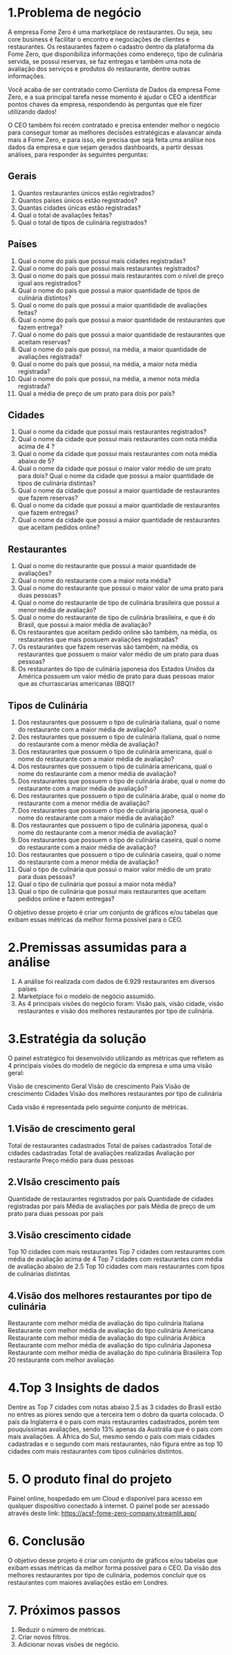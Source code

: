 # 1.Problema de negócio

A empresa Fome Zero é uma marketplace de restaurantes. Ou seja, seu core
business é facilitar o encontro e negociações de clientes e restaurantes. Os
restaurantes fazem o cadastro dentro da plataforma da Fome Zero, que disponibiliza
informações como endereço, tipo de culinária servida, se possui reservas, se faz
entregas e também uma nota de avaliação dos serviços e produtos do restaurante,
dentre outras informações.

Você acaba de ser contratado como Cientista de Dados da empresa
Fome Zero, e a sua principal tarefa nesse momento é ajudar o CEO a identificar pontos chaves da empresa, respondendo às perguntas que ele fizer utilizando dados!

O CEO também foi recém contratado e precisa entender melhor o negócio
para conseguir tomar as melhores decisões estratégicas e alavancar ainda mais a
Fome Zero, e para isso, ele precisa que seja feita uma análise nos dados da
empresa e que sejam gerados dashboards, a partir dessas análises, para responder
às seguintes perguntas:

## Gerais
1. Quantos restaurantes únicos estão registrados?
2. Quantos países únicos estão registrados?
3. Quantas cidades únicas estão registradas?
4. Qual o total de avaliações feitas?
5. Qual o total de tipos de culinária registrados?

## Países
1. Qual o nome do país que possui mais cidades registradas?
2. Qual o nome do país que possui mais restaurantes registrados?
3. Qual o nome do país que possui mais restaurantes com o nível de preço igual aos registrados?
4. Qual o nome do país que possui a maior quantidade de tipos de culinária
distintos?
5. Qual o nome do país que possui a maior quantidade de avaliações feitas?
6. Qual o nome do país que possui a maior quantidade de restaurantes que fazem
entrega?
7. Qual o nome do país que possui a maior quantidade de restaurantes que aceitam
reservas?
8. Qual o nome do país que possui, na média, a maior quantidade de avaliações
registrada?
9. Qual o nome do país que possui, na média, a maior nota média registrada?
10. Qual o nome do país que possui, na média, a menor nota média registrada?
11. Qual a média de preço de um prato para dois por país?

## Cidades
1. Qual o nome da cidade que possui mais restaurantes registrados?
2. Qual o nome da cidade que possui mais restaurantes com nota média acima de 4 ?
3. Qual o nome da cidade que possui mais restaurantes com nota média abaixo de 5?
4. Qual o nome da cidade que possui o maior valor médio de um prato para dois?
Qual o nome da cidade que possui a maior quantidade de tipos de culinária
distintas?
6. Qual o nome da cidade que possui a maior quantidade de restaurantes que fazem
reservas?
7. Qual o nome da cidade que possui a maior quantidade de restaurantes que fazem
entregas?
8. Qual o nome da cidade que possui a maior quantidade de restaurantes que
aceitam pedidos online?

## Restaurantes
1. Qual o nome do restaurante que possui a maior quantidade de avaliações?
2. Qual o nome do restaurante com a maior nota média?
3. Qual o nome do restaurante que possui o maior valor de uma prato para duas
pessoas?
4. Qual o nome do restaurante de tipo de culinária brasileira que possui a menor
média de avaliação?
5. Qual o nome do restaurante de tipo de culinária brasileira, e que é do Brasil, que
possui a maior média de avaliação?
6. Os restaurantes que aceitam pedido online são também, na média, os
restaurantes que mais possuem avaliações registradas?
7. Os restaurantes que fazem reservas são também, na média, os restaurantes que
possuem o maior valor médio de um prato para duas pessoas?
8. Os restaurantes do tipo de culinária japonesa dos Estados Unidos da América
possuem um valor médio de prato para duas pessoas maior que as churrascarias
americanas (BBQ)?

## Tipos de Culinária
1. Dos restaurantes que possuem o tipo de culinária italiana, qual o nome do
restaurante com a maior média de avaliação?
2. Dos restaurantes que possuem o tipo de culinária italiana, qual o nome do
restaurante com a menor média de avaliação?
3. Dos restaurantes que possuem o tipo de culinária americana, qual o nome do
restaurante com a maior média de avaliação?
4. Dos restaurantes que possuem o tipo de culinária americana, qual o nome do
restaurante com a menor média de avaliação?
5. Dos restaurantes que possuem o tipo de culinária árabe, qual o nome do
restaurante com a maior média de avaliação?
6. Dos restaurantes que possuem o tipo de culinária árabe, qual o nome do
restaurante com a menor média de avaliação?
7. Dos restaurantes que possuem o tipo de culinária japonesa, qual o nome do
restaurante com a maior média de avaliação?
8. Dos restaurantes que possuem o tipo de culinária japonesa, qual o nome do
restaurante com a menor média de avaliação?
9. Dos restaurantes que possuem o tipo de culinária caseira, qual o nome do
restaurante com a maior média de avaliação?
10. Dos restaurantes que possuem o tipo de culinária caseira, qual o nome do
restaurante com a menor média de avaliação?
11. Qual o tipo de culinária que possui o maior valor médio de um prato para duas
pessoas?
12. Qual o tipo de culinária que possui a maior nota média?
13. Qual o tipo de culinária que possui mais restaurantes que aceitam pedidos
online e fazem entregas?

O objetivo desse projeto é criar um conjunto de gráficos e/ou tabelas
que exibam essas métricas da melhor forma possível para o CEO.

# 2.Premissas assumidas para a análise

1. A análise foi realizada com dados de 6.929 restaurantes em diversos países
2. Marketplace foi o modelo de negócio assumido.
3. As 4 principais visões do negócio foram: Visão país, visão cidade, visão restaurantes e  visão dos melhores restaurantes por tipo de culinária.

# 3.Estratégia da solução

O painel estratégico foi desenvolvido utilizando as métricas que
refletem as 4 principais visões do modelo de negócio da empresa e uma uma visão geral:

Visão de crescimento Geral 
Visão de crescimento País
Visão de crescimento Cidades
Visão dos melhores restaurantes por tipo de culinária

Cada visão é representada pelo seguinte conjunto de métricas.

## 1.Visão de crescimento geral

Total de restaurantes cadastrados
Total de países cadastrados
Total de cidades cadastradas
Total de avaliações realizadas
Avaliação por restaurante
Preço médio para duas pessoas

## 2.VIsão crescimento país

Quantidade de restaurantes registrados por país
Quantidade de cidades registradas por país
Média de avaliações por país
Média de preço de um prato para duas pessoas por país

## 3.Visão crescimento cidade

Top 10 cidades com mais restaurantes
Top 7 cidades com restaurantes com média de avaliação acima de 4
Top 7 cidades com restaurantes com média de avaliação abaixo de 2.5
Top 10 cidades com mais restaurantes com tipos de culinárias distintas  

## 4.Visão dos melhores restaurantes por tipo de culinária

Restaurante com melhor média de avaliação do tipo culinária Italiana
Restaurante com melhor média de avaliação do tipo culinária Americana
Restaurante com melhor média de avaliação do tipo culinária Arábica
Restaurante com melhor média de avaliação do tipo culinária Japonesa
Restaurante com melhor média de avaliação do tipo culinária Brasileira
Top 20 restaurante com melhor avaliação

# 4.Top 3 Insights de dados

Dentre as Top 7 cidades com notas abaixo 2.5 as 3 cidades do Brasil estão no entres as piores sendo que a terceira tem o dobro da quarta colocada.
O país da Inglaterra é o país com mais restaurantes cadastrados, porém tem pouquíssimas avaliações, sendo 13% apenas da Austrália que é o país com mais avaliações.
A África do Sul, mesmo sendo o país com mais cidades cadastradas e o segundo com mais restaurantes, não figura entre as top 10 cidades com mais restaurantes com tipos culinários distintos. 

# 5. O produto final do projeto

Painel online, hospedado em um Cloud e disponível para acesso em qualquer dispositivo conectado à internet.
O painel pode ser acessado através deste link: https://acsf-fome-zero-company.streamlit.app/

# 6. Conclusão

O objetivo desse projeto é criar um conjunto de gráficos e/ou tabelas que exibam essas métricas da melhor forma possível para o CEO.
Da visão dos melhores restaurantes por tipo de culinária, podemos concluir que os restaurantes com maiores avaliações estão em Londres.

# 7. Próximos passos

1. Reduzir o número de métricas.
2. Criar novos filtros.
3. Adicionar novas visões de negócio.

